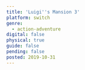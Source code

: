 ```yaml
---
title: 'Luigi''s Mansion 3'
platform: switch
genre:
  - action-adventure
digital: false
physical: true
guide: false
pending: false
posted: 2019-10-31
---
```

